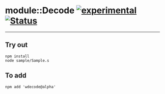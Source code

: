 
# module::Decode [![experimental](https://img.shields.io/badge/stability-experimental-orange.svg)](https://github.com/emersion/stability-badges#experimental) [![Status](https://github.com/Wandalen/wDecode/workflows/Test/badge.svg)](https://github.com/Wandalen/wDecode/actions?query=workflow%3ATest)

___

## Try out
```
npm install
node sample/Sample.s
```

## To add
```
npm add 'wdecode@alpha'
```

